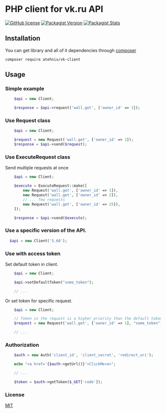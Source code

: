 # PHP client for vk.ru API

[![GitHub license](https://img.shields.io/badge/license-MIT-blue.svg)](https://raw.githubusercontent.com/atehnix/vk-client/master/LICENSE)
[![Packagist Version](https://img.shields.io/packagist/v/atehnix/vk-client.svg)](https://packagist.org/packages/atehnix/vk-client)
[![Packagist Stats](https://poser.pugx.org/atehnix/vk-client/downloads)](https://packagist.org/packages/atehnix/vk-client/stats)

## Installation

You can get library and all of it dependencies through [composer](https://getcomposer.org/)

`composer require atehnix/vk-client`

## Usage

### Simple example

```php
    $api = new Client;

    $response = $api->request('wall.get', ['owner_id' => 1]);
```

### Use Request class

```php
    $api = new Client;

    $request = new Request('wall.get', ['owner_id' => 1]);
    $response = $api->send($request);
```

### Use ExecuteRequest class

Send multiple requests at once

```php
    $api = new Client;

    $execute = ExecuteRequest::make([
        new Request('wall.get', ['owner_id' => 1]),
        new Request('wall.get', ['owner_id' => 2]),
        // ... few requests
        new Request('wall.get', ['owner_id' => 25]),
    ]);

    $response = $api->send($execute);
```

### Use a specific version of the API.

```php
  $api = new Client('5.60');
```

### Use with access token

Set default token in client.

```php
    $api = new Client;

    $api->setDefaultToken("some_token");

    // ...
```

Or set token for specific request.

```php
    $api = new Client;

    // Token in the request is a higher priority than the default token.
    $request = new Request('wall.get', ['owner_id' => 1], "some_token");

    // ...
```

### Authorization

```php
    $auth = new Auth('client_id', 'client_secret', 'redirect_uri');

    echo "<a href='{$auth->getUrl()}'>ClickMe<a>";

    // ...

    $token = $auth->getToken($_GET['code']);
```

### License

[MIT](https://raw.github.com/atehnix/vk-client/master/LICENSE)
